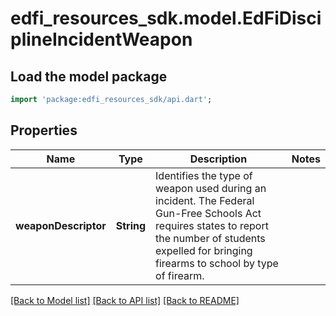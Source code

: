 # edfi_resources_sdk.model.EdFiDisciplineIncidentWeapon

## Load the model package
```dart
import 'package:edfi_resources_sdk/api.dart';
```

## Properties
Name | Type | Description | Notes
------------ | ------------- | ------------- | -------------
**weaponDescriptor** | **String** | Identifies the type of weapon used during an incident. The Federal Gun-Free Schools Act requires states to report the number of students expelled for bringing firearms to school by type of firearm. | 

[[Back to Model list]](../README.md#documentation-for-models) [[Back to API list]](../README.md#documentation-for-api-endpoints) [[Back to README]](../README.md)


